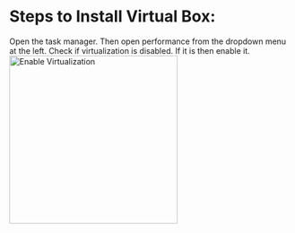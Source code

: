 # Steps to Install Virtual Box:
Open the task manager. Then open performance from the dropdown menu at the left. Check if virtualization is disabled. If it is then enable it. 
<img src=".image/enablingvirtualizationfromtaskmanager.png" alt="Enable Virtualization" width="300">
